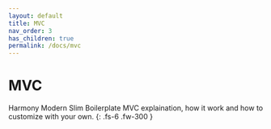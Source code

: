 ```yaml
---
layout: default
title: MVC
nav_order: 3
has_children: true
permalink: /docs/mvc
---
```


# MVC

Harmony Modern Slim Boilerplate MVC explaination, how it work and how to customize with your own.
{: .fs-6 .fw-300 }